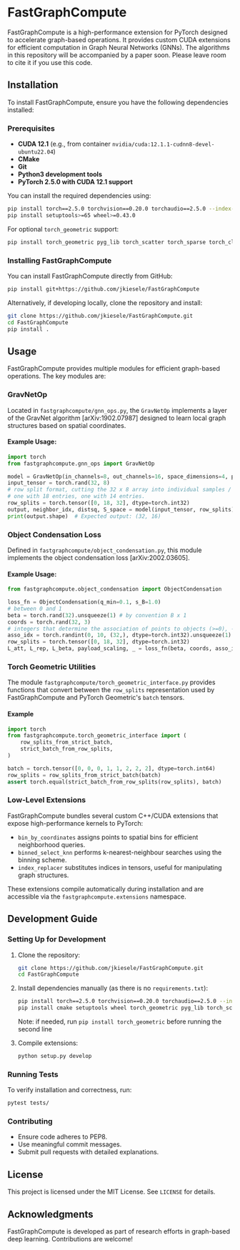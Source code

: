 # FastGraphCompute

FastGraphCompute is a high-performance extension for PyTorch designed to accelerate graph-based operations. It provides custom CUDA extensions for efficient computation in Graph Neural Networks (GNNs). The algorithms in this repository will be accompanied by a paper soon. Please leave room to cite it if you use this code.

## Installation

To install FastGraphCompute, ensure you have the following dependencies installed:

### Prerequisites
- **CUDA 12.1** (e.g., from container `nvidia/cuda:12.1.1-cudnn8-devel-ubuntu22.04`)
- **CMake**
- **Git**
- **Python3 development tools**
- **PyTorch 2.5.0 with CUDA 12.1 support**

You can install the required dependencies using:

```bash
pip install torch==2.5.0 torchvision==0.20.0 torchaudio==2.5.0 --index-url https://download.pytorch.org/whl/cu121
pip install setuptools>=65 wheel>=0.43.0
```

For optional `torch_geometric` support:
```bash
pip install torch_geometric pyg_lib torch_scatter torch_sparse torch_cluster torch_spline_conv -f https://data.pyg.org/whl/torch-2.5.0+cu121.html
```

### Installing FastGraphCompute

You can install FastGraphCompute directly from GitHub:
```bash
pip install git+https://github.com/jkiesele/FastGraphCompute
```

Alternatively, if developing locally, clone the repository and install:
```bash
git clone https://github.com/jkiesele/FastGraphCompute.git
cd FastGraphCompute
pip install .
```

## Usage

FastGraphCompute provides multiple modules for efficient graph-based operations. The key modules are:

### GravNetOp
Located in `fastgraphcompute/gnn_ops.py`, the `GravNetOp` implements a layer of the GravNet algorithm [arXiv:1902.07987] designed to learn local graph structures based on spatial coordinates.

#### Example Usage:
```python
import torch
from fastgraphcompute.gnn_ops import GravNetOp

model = GravNetOp(in_channels=8, out_channels=16, space_dimensions=4, propagate_dimensions=8, k=20)
input_tensor = torch.rand(32, 8)
# row split format, cutting the 32 x 8 array into individual samples / events
# one with 18 entries, one with 14 entries. 
row_splits = torch.tensor([0, 18, 32], dtype=torch.int32) 
output, neighbor_idx, distsq, S_space = model(input_tensor, row_splits)
print(output.shape)  # Expected output: (32, 16)
```

### Object Condensation Loss
Defined in `fastgraphcompute/object_condensation.py`, this module implements the object condensation loss [arXiv:2002.03605].

#### Example Usage:
```python
from fastgraphcompute.object_condensation import ObjectCondensation

loss_fn = ObjectCondensation(q_min=0.1, s_B=1.0)
# between 0 and 1
beta = torch.rand(32).unsqueeze(1) # by convention B x 1
coords = torch.rand(32, 3) 
# integers that determine the association of points to objects (>=0), -1 is reated as noise
asso_idx = torch.randint(0, 10, (32,), dtype=torch.int32).unsqueeze(1)
row_splits = torch.tensor([0, 18, 32], dtype=torch.int32) 
L_att, L_rep, L_beta, payload_scaling, _ = loss_fn(beta, coords, asso_idx, row_splits)
```

### Torch Geometric Utilities
The module `fastgraphcompute/torch_geometric_interface.py` provides functions that convert between the
`row_splits` representation used by FastGraphCompute and PyTorch Geometric's `batch` tensors.

#### Example
```python
import torch
from fastgraphcompute.torch_geometric_interface import (
    row_splits_from_strict_batch,
    strict_batch_from_row_splits,
)

batch = torch.tensor([0, 0, 0, 1, 1, 2, 2, 2], dtype=torch.int64)
row_splits = row_splits_from_strict_batch(batch)
assert torch.equal(strict_batch_from_row_splits(row_splits), batch)
```

### Low-Level Extensions
FastGraphCompute bundles several custom C++/CUDA extensions that expose high-performance kernels to PyTorch:

- `bin_by_coordinates` assigns points to spatial bins for efficient neighborhood queries.
- `binned_select_knn` performs k-nearest-neighbour searches using the binning scheme.
- `index_replacer` substitutes indices in tensors, useful for manipulating graph structures.

These extensions compile automatically during installation and are accessible via the
`fastgraphcompute.extensions` namespace.



## Development Guide

### Setting Up for Development

1. Clone the repository:
   ```bash
   git clone https://github.com/jkiesele/FastGraphCompute.git
   cd FastGraphCompute
   ```

2. Install dependencies manually (as there is no `requirements.txt`):
   ```bash
   pip install torch==2.5.0 torchvision==0.20.0 torchaudio==2.5.0 --index-url https://download.pytorch.org/whl/cu121
   pip install cmake setuptools wheel torch_geometric pyg_lib torch_scatter torch_sparse torch_cluster torch_spline_conv
   ```
   Note: if needed, run `pip install torch_geometric` before running the second line

3. Compile extensions:
   ```bash
   python setup.py develop
   ```

### Running Tests
To verify installation and correctness, run:
```bash
pytest tests/
```

### Contributing
- Ensure code adheres to PEP8.
- Use meaningful commit messages.
- Submit pull requests with detailed explanations.

## License
This project is licensed under the MIT License. See `LICENSE` for details.

## Acknowledgments
FastGraphCompute is developed as part of research efforts in graph-based deep learning. Contributions are welcome!

